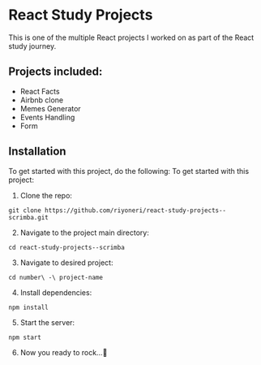 # React Study Projects

This is one of the multiple React projects I worked on as part of the React study journey.

## Projects included:

- React Facts
- Airbnb clone
- Memes Generator
- Events Handling
- Form

## Installation

To get started with this project, do the following:
To get started with this project:

1. Clone the repo:

```
git clone https://github.com/riyoneri/react-study-projects--scrimba.git
```

2. Navigate to the project main directory:

```
cd react-study-projects--scrimba
```

3. Navigate to desired project:

```
cd number\ -\ project-name
```

4. Install dependencies:

```
npm install
```

5. Start the server:

```
npm start
```

6. Now you ready to rock...🚀
